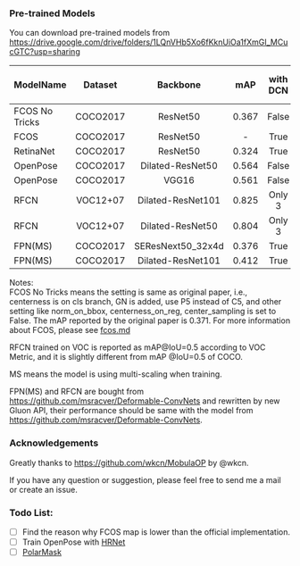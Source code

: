 ### Pre-trained Models
You can download pre-trained models from <https://drive.google.com/drive/folders/1LQnVHb5Xo6fKknUiOa1fXmGI_MCucGTC?usp=sharing>

|  ModelName   | Dataset  | Backbone         | mAP   | with DCN | with Sync BN | Target Size | Max Size | IM_PER_IMAGE | Number of GPUs | Epochs |
| --------     | :-----:  | :----:           |:----: |   :----: |      :----:  |      :----: |   :----: |       :----: |         :----: | :----: |
|FCOS No Tricks| COCO2017 | ResNet50         | 0.367 |  False   |     False    |     800     |   1333   |     4        |      4         |   6    |
| FCOS         | COCO2017 | ResNet50         | -     |  True    |     False    |     800     |   1000   |     2        |      3         |   14   |
| RetinaNet    | COCO2017 | ResNet50         | 0.324 |  True    |     True     |     600     |   1333   |     2        |      3         |   14   |
| OpenPose     | COCO2017 | Dilated-ResNet50 | 0.564 |  False   |     False    |     368     |   368    |     4        |      3         |   40   |
| OpenPose     | COCO2017 | VGG16            | 0.561 |  False   |     False    |     368     |   368    |     4        |      3         |   40   |
| RFCN         | VOC12+07 | Dilated-ResNet101| 0.825 |  Only 3  |     False    |     800     |   1280   |     1        |      3         |   6   |
| RFCN         | VOC12+07 | Dilated-ResNet50 | 0.804 |  Only 3  |     False    |     800     |   1280   |     1        |      3         |   6   |
| FPN(MS)      | COCO2017 | SEResNext50_32x4d| 0.376 |  True    |     False    |     800     |   1280   |     1        |      4         |   5    |
| FPN(MS)      | COCO2017 | Dilated-ResNet101| 0.412 |  True    |     False    |     800     |   1280   |     1        |      4         |   5    |

Notes:<br>
FCOS No Tricks means the setting is same as original paper, i.e., centerness is on cls branch, GN is added, use P5 instead of C5,
and other setting like norm_on_bbox, centerness_on_reg, center_sampling is set to False. The mAP reported by the original paper is 0.371.
For more information about FCOS, please see [fcos.md](docs/fcos.md)

RFCN trained on VOC is reported as mAP@IoU=0.5 according to VOC Metric, and it is slightly different from mAP @IoU=0.5 of COCO.

MS means the model is using multi-scaling when training.

FPN(MS) and RFCN are bought from <https://github.com/msracver/Deformable-ConvNets> and rewritten by new Gluon API,
their performance should be same with the model from <https://github.com/msracver/Deformable-ConvNets>.

### Acknowledgements

Greatly thanks to <https://github.com/wkcn/MobulaOP> by @wkcn.

If you have any question or suggestion, please feel free to send me a mail or create an issue.

### Todo List:
- [ ] Find the reason why FCOS map is lower than the official implementation.
- [ ] Train OpenPose with [HRNet](https://github.com/HRNet/HRNet-Semantic-Segmentation)
- [ ] [PolarMask](https://arxiv.org/1909.13226) 